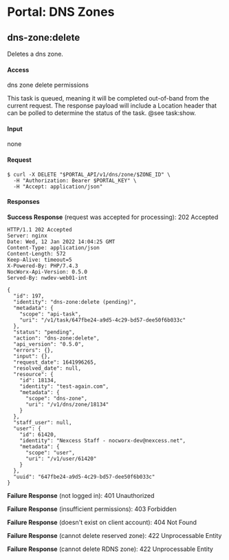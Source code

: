 # Portal: DNS Zones

## dns-zone:delete
Deletes a dns zone.

#### Access
dns zone delete permissions

This task is queued, meaning it will be completed out-of-band from the current request. The response payload will include a Location header that can be polled to determine the status of the task. @see task:show.

#### Input
none

#### Request
```
$ curl -X DELETE "$PORTAL_API/v1/dns/zone/$ZONE_ID" \
  -H "Authorization: Bearer $PORTAL_KEY" \
  -H "Accept: application/json"
```

#### Responses
**Success Response** (request was accepted for processing): 202 Accepted
```
HTTP/1.1 202 Accepted
Server: nginx
Date: Wed, 12 Jan 2022 14:04:25 GMT
Content-Type: application/json
Content-Length: 572
Keep-Alive: timeout=5
X-Powered-By: PHP/7.4.3
NocWorx-Api-Version: 0.5.0
Served-By: nwdev-web01-int

{
  "id": 197,
  "identity": "dns-zone:delete (pending)",
  "metadata": {
    "scope": "api-task",
    "uri": "/v1/task/647fbe24-a9d5-4c29-bd57-dee50f6b033c"
  },
  "status": "pending",
  "action": "dns-zone:delete",
  "api_version": "0.5.0",
  "errors": {},
  "input": {},
  "request_date": 1641996265,
  "resolved_date": null,
  "resource": {
    "id": 18134,
    "identity": "test-again.com",
    "metadata": {
      "scope": "dns-zone",
      "uri": "/v1/dns/zone/18134"
    }
  },
  "staff_user": null,
  "user": {
    "id": 61420,
    "identity": "Nexcess Staff - nocworx-dev@nexcess.net",
    "metadata": {
      "scope": "user",
      "uri": "/v1/user/61420"
    }
  },
  "uuid": "647fbe24-a9d5-4c29-bd57-dee50f6b033c"
}
```

**Failure Response** (not logged in): 401 Unauthorized

**Failure Response** (insufficient permissions): 403 Forbidden

**Failure Response** (doesn't exist on client account): 404 Not Found

**Failure Response** (cannot delete reserved zone): 422 Unprocessable Entity

**Failure Response** (cannot delete RDNS zone): 422 Unprocessable Entity
